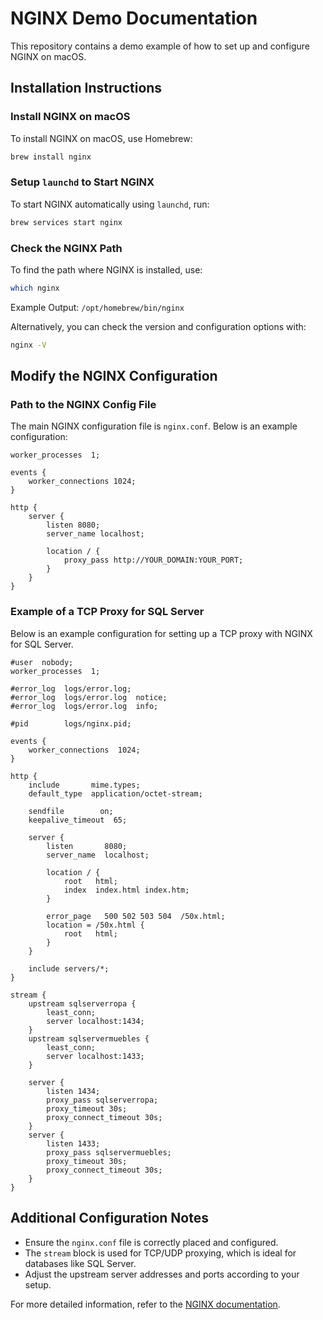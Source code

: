 
# NGINX Demo Documentation

This repository contains a demo example of how to set up and configure NGINX on macOS.

## Installation Instructions

### Install NGINX on macOS
To install NGINX on macOS, use Homebrew:
```bash
brew install nginx
```

### Setup `launchd` to Start NGINX
To start NGINX automatically using `launchd`, run:
```bash
brew services start nginx
```

### Check the NGINX Path
To find the path where NGINX is installed, use:
```bash
which nginx
```
Example Output: `/opt/homebrew/bin/nginx`

Alternatively, you can check the version and configuration options with:
```bash
nginx -V
```

## Modify the NGINX Configuration

### Path to the NGINX Config File
The main NGINX configuration file is `nginx.conf`. Below is an example configuration:

```nginx
worker_processes  1;

events {
    worker_connections 1024;
}

http {
    server {
        listen 8080;
        server_name localhost;

        location / {
            proxy_pass http://YOUR_DOMAIN:YOUR_PORT;
        }
    }
}
```

### Example of a TCP Proxy for SQL Server

Below is an example configuration for setting up a TCP proxy with NGINX for SQL Server.

```nginx
#user  nobody;
worker_processes  1;

#error_log  logs/error.log;
#error_log  logs/error.log  notice;
#error_log  logs/error.log  info;

#pid        logs/nginx.pid;

events {
    worker_connections  1024;
}

http {
    include       mime.types;
    default_type  application/octet-stream;

    sendfile        on;
    keepalive_timeout  65;

    server {
        listen       8080;
        server_name  localhost;

        location / {
            root   html;
            index  index.html index.htm;
        }

        error_page   500 502 503 504  /50x.html;
        location = /50x.html {
            root   html;
        }
    }
    
    include servers/*;
}

stream {
    upstream sqlserverropa {
        least_conn;
        server localhost:1434;
    }
    upstream sqlservermuebles {
        least_conn;
        server localhost:1433;
    }

    server {
        listen 1434; 
        proxy_pass sqlserverropa;
        proxy_timeout 30s;
        proxy_connect_timeout 30s;
    }
    server {
        listen 1433; 
        proxy_pass sqlservermuebles;
        proxy_timeout 30s;
        proxy_connect_timeout 30s;
    }
}
```

## Additional Configuration Notes
- Ensure the `nginx.conf` file is correctly placed and configured.
- The `stream` block is used for TCP/UDP proxying, which is ideal for databases like SQL Server.
- Adjust the upstream server addresses and ports according to your setup.

For more detailed information, refer to the [NGINX documentation](https://nginx.org/en/docs/).

